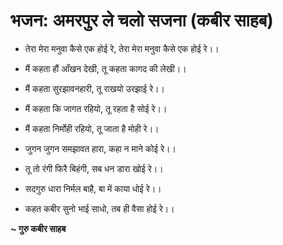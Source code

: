 # भजन: अमरपुर ले चलो सजना (कबीर साहब)

- तेरा मेरा मनुवा कैसे एक होई रे,
  तेरा मेरा मनुवा कैसे एक होई रे।।

- मैं कहता हौं आँखन देखी,
  तू कहता कागद की लेखी।।

- मैं कहता सुरझावनहारी,
  तू राखयो उरझाई रे।।

- मैं कहता कि जागत रहियो,
  तू रहता है सोई रे।।

- मैं कहता निर्मोही रहियो,
  तू जाता है मोही रे।।

- जुगन जुगन समझावत हारा,
  कहा न माने कोई रे।।

- तू तो रंगी फिरै बिहंगी,
  सब धन डारा खोई रे।।

- सदगुरु धारा निर्मल बाहै,
  बा में काया धोई रे।।

- कहत कबीर सुनो भाई साधो,
  तब ही वैसा होई रे।।

**~ गुरु कबीर साहब**
